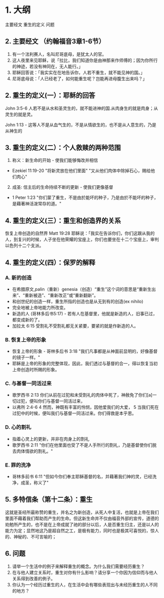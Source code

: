 # 1. 大纲
主要经文
重生的定义
问题

## 2. 主要经文 （约翰福音3章1-6节）

1. 有一个法利赛人，名叫尼哥底母，是犹太人的官。
2. 这人夜里来见耶稣，说「拉比，我们知道你是由神那来作师傅的；因为你所行的神迹，若没有神同在，无人能行。」
3. 耶稣回答说：「我实实在在地告诉你，人若不重生，就不能见神的国。」
4. 尼哥底母说：「人已经老了，如何能重生呢？岂能再进母腹生出来吗？」

## 2. 重生的定义(一）：耶稣的回答
John 3:5-6 人若不是从水和圣灵生的，就不能进神的国.从肉身生的就是肉身；从灵生的就是灵。

John 1:13 - 这等人不是从血气生的，不是从情欲生的，也不是从人意生的，乃是从神生的

## 3. 重生的定义(二）：个人救赎的两种范围

1. 称义：新生命的开始 - 使我们能够悔改并相信
- Ezekiel 11:19-20 "将新灵放在他们里面" "又从他们肉体中除掉石心，赐给他们肉心" 

2. 成圣: 信主后的生命持续不断的更新 - 使我们更像基督
- 1 Peter 1:23 "你们蒙了重生，不是由於能坏的种子，乃是由於不能坏的种子，是藉著神活泼常存的道。"

## 4. 重生的定义(三）：重生和创造界的关系
恢复上帝创造的自然界
Matt 19:28
耶稣说：「我实在告诉你们，你们这跟从我的人，到复兴的时候，人子坐在他荣耀的宝座上，你们也要坐在十二个宝座上，审判以色列十二个支派。

## 4. 重生的定义(四）：保罗的解释

### A. 新的创造
- 在希腊原文,palin（重新）genesia（创造）“重生”这个词的意思是“重新生出来”、“重新被造”、“重新改正”或“重新翻新”。
- 和创世纪的创造一样，重生所指的创造也是从无到有的创造(ex nihilo)
- 完全地被上帝地能力所改变。
- 新造的人 (哥林多后书5:17) - 若有人在基督里，他就是新造的人，旧事已过，都变成新的了。
- 加拉太 6:15 受割礼不受割礼都无关紧要，要紧的就是作新造的人。

### B. 恢复上帝的形象
- 恢复上帝的形象 - 哥林多后书 3:18 "我们凡事都是从神面前显明的，好像基督的镜子一样。"
- 耶稣是上帝的形象的完整体现，因此，我们透过与基督的合一，得以恢复当初上帝创造时所赐的形象。

### C. 与基督一同活过来
- 歌罗西书 2:13 你们从前在过犯和未受割礼的肉体中死了，神赦免了你们[a]一切过犯，便叫你们与基督一同活过来，
- 以弗所 2:4-6 4 然而，神既有丰富的怜悯，因他爱我们的大爱， 5 当我们死在过犯中的时候，便叫我们与基督一同活过来。你们得救是本乎恩。

### D. 心的割礼
- 指着心灵上的更新，并非在肉身上的割礼
- 歌罗西书 2:11 "你们在他里面也受了不是人手所行的割礼，乃是基督使你们脱去肉体情欲的割礼。"

### E. 罪的洗净
- 哥林多前书 6:11 "但如今你们奉主耶稣基督的名，并藉著我们神的灵，已经洗净，成圣，称义了"


## 5. 多特信条（第十二条）：重生
这就是圣经所最称赞的重生，并名之为新创造，从死人中复活，也就是上帝在我们里面不藉着我们帮助而产生的生命。但这新生命并不仅由福音外部的宣传，道德的劝勉所产生的，也不是在上帝成就了祂的部分以后，人是否重生归主，还是以人的能力为定；显然地这乃是超自然之工，是极有能力，同时也是极其可喜悦的，惊人的、神秘的、不可言喻的；

## 6. 问题
1. 请举一个生活中的例子来解释重生的概念。为什么我们需要经历重生？
2. 在与他人建立关系时，重生对你有什么影响？请分享一个你因为信仰而与他人关系得到改善的例子。
3. 你认为一个经历过重生的人，在生活中会有哪些表现出与未经历重生的人不同的地方？